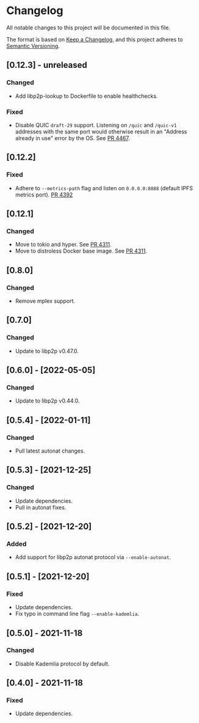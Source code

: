 # Changelog
All notable changes to this project will be documented in this file.

The format is based on [Keep a Changelog](https://keepachangelog.com/en/1.0.0/),
and this project adheres to [Semantic Versioning](https://semver.org/spec/v2.0.0.html).

## [0.12.3] - unreleased
### Changed
- Add libp2p-lookup to Dockerfile to enable healthchecks.

### Fixed

- Disable QUIC `draft-29` support.
  Listening on `/quic` and `/quic-v1` addresses with the same port would otherwise result in an "Address already in use" error by the OS.
  See [PR 4467].

[PR 4467]: https://github.com/libp2p/rust-libp2p/pull/4467

## [0.12.2]
### Fixed
- Adhere to `--metrics-path` flag and listen on `0.0.0.0:8888` (default IPFS metrics port).
  [PR 4392]

[PR 4392]: https://github.com/libp2p/rust-libp2p/pull/4392

## [0.12.1]
### Changed
- Move to tokio and hyper.
  See [PR 4311].
- Move to distroless Docker base image.
  See [PR 4311].

[PR 4311]: https://github.com/libp2p/rust-libp2p/pull/4311

## [0.8.0]
### Changed
- Remove mplex support.

## [0.7.0]
### Changed
- Update to libp2p v0.47.0.

## [0.6.0] - [2022-05-05]
### Changed
- Update to libp2p v0.44.0.

## [0.5.4] - [2022-01-11]
### Changed
- Pull latest autonat changes.

## [0.5.3] - [2021-12-25]
### Changed
- Update dependencies.
- Pull in autonat fixes.

## [0.5.2] - [2021-12-20]
### Added
- Add support for libp2p autonat protocol via `--enable-autonat`.

## [0.5.1] - [2021-12-20]
### Fixed
- Update dependencies.
- Fix typo in command line flag `--enable-kademlia`.

## [0.5.0] - 2021-11-18
### Changed
- Disable Kademlia protocol by default.

## [0.4.0] - 2021-11-18
### Fixed
- Update dependencies.
